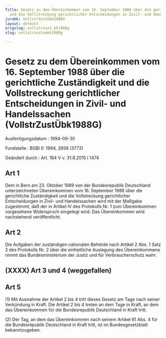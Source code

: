 ```yaml
---
Title: Gesetz zu dem Übereinkommen vom 16. September 1988 über die gerichtliche Zuständigkeit
  und die Vollstreckung gerichtlicher Entscheidungen in Zivil- und Handelssachen
jurabk: VollstrZustÜbk1988G
layout: default
origslug: vollstrzust_bk1988g
slug: vollstrzustuebk1988g

---
```


# Gesetz zu dem Übereinkommen vom 16. September 1988 über die gerichtliche Zuständigkeit und die Vollstreckung gerichtlicher Entscheidungen in Zivil- und Handelssachen (VollstrZustÜbk1988G)

Ausfertigungsdatum
:   1994-09-30

Fundstelle
:   BGBl II: 1994, 2658 (3772)

Geändert durch
:   Art. 164 V v. 31.8.2015 I 1474



## Art 1

Dem in Bern am 23. Oktober 1989 von der Bundesrepublik Deutschland unterzeichneten Übereinkommen vom 16. September 1988 über die gerichtliche Zuständigkeit und die Vollstreckung gerichtlicher Entscheidungen in Zivil- und Handelssachen wird mit der Maßgabe zugestimmt, daß der in Artikel IV des Protokolls Nr. 1 zum Übereinkommen vorgesehene Widerspruch eingelegt wird. Das Übereinkommen wird nachstehend veröffentlicht.


## Art 2

Die Aufgaben der zuständigen nationalen Behörde nach Artikel 2 Abs. 1 Satz 2 des Protokolls Nr. 2 über die einheitliche Auslegung des Übereinkommens nimmt das Bundesministerium der Justiz und für Verbraucherschutz wahr.


## (XXXX) Art 3 und 4 (weggefallen)


## Art 5

(1) Mit Ausnahme der Artikel 2 bis 4 tritt dieses Gesetz am Tage nach seiner Verkündung in Kraft. Die Artikel 2 bis 4 treten an dem Tage in Kraft, an dem das Übereinkommen für die Bundesrepublik Deutschland in Kraft tritt.

(2) Der Tag, an dem das Übereinkommen nach seinem Artikel 61 Abs. 4 für die Bundesrepublik Deutschland in Kraft tritt, ist im Bundesgesetzblatt bekanntzugeben.

